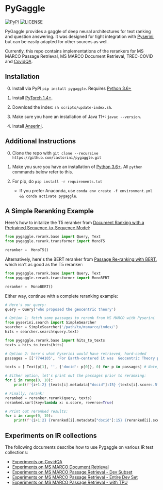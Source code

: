 # PyGaggle

[![PyPI](https://img.shields.io/pypi/v/pygaggle?color=brightgreen)](https://pypi.org/project/pygaggle/)
[![LICENSE](https://img.shields.io/badge/license-Apache-blue.svg?style=flat)](https://www.apache.org/licenses/LICENSE-2.0)

PyGaggle provides a gaggle of deep neural architectures for text ranking and question answering.
It was designed for tight integration with [Pyserini](http://pyserini.io/), but can be easily adapted for other sources as well.

Currently, this repo contains implementations of the rerankers for MS MARCO Passage Retrieval, MS MARCO Document Retrieval, TREC-COVID and [CovidQA](https://github.com/castorini/pygaggle/blob/master/data/).

## Installation

0. Install via PyPI `pip install pygaggle`. Requires [Python 3.6+](https://www.python.org/downloads/)

0. Install [PyTorch 1.4+](http://pytorch.org/).

0. Download the index: `sh scripts/update-index.sh`.

0. Make sure you have an installation of Java 11+: `javac --version`.

0. Install [Anserini](https://github.com/castorini/anserini).

## Additional Instructions

0. Clone the repo with `git clone --recursive https://github.com/castorini/pygaggle.git`

0. Make you sure you have an installation of [Python 3.6+](https://www.python.org/downloads/). All `python` commands below refer to this.

0. For pip, do `pip install -r requirements.txt`
    * If you prefer Anaconda, use `conda env create -f environment.yml && conda activate pygaggle`.


## A Simple Reranking Example

Here's how to initalize the T5 reranker from [Document Ranking with a Pretrained Sequence-to-Sequence Model](https://arxiv.org/pdf/2003.06713.pdf):

```python
from pygaggle.rerank.base import Query, Text
from pygaggle.rerank.transformer import MonoT5

reranker =  MonoT5()
```

Alternatively, here's the BERT reranker from [Passage Re-ranking with BERT](https://arxiv.org/pdf/1901.04085.pdf), which isn't as good as the T5 reranker:

```python
from pygaggle.rerank.base import Query, Text
from pygaggle.rerank.transformer import MonoBERT

reranker =  MonoBERT()
```

Either way, continue with a complete reranking example:

```python
# Here's our query:
query = Query('who proposed the geocentric theory')

# Option 1: fetch some passages to rerank from MS MARCO with Pyserini
from pyserini.search import SimpleSearcher
searcher = SimpleSearcher('/path/to/msmarco/index/')
hits = searcher.search(query.text)

from pygaggle.rerank.base import hits_to_texts
texts = hits_to_texts(hits)

# Option 2: here's what Pyserini would have retrieved, hard-coded
passages = [['7744105', 'For Earth-centered it was  Geocentric Theory proposed by greeks under the guidance of Ptolemy and Sun-centered was Heliocentric theory proposed by Nicolas Copernicus in 16th century A.D. In short, Your Answers are: 1st blank - Geo-Centric Theory. 2nd blank - Heliocentric Theory.'], ['2593796', 'Copernicus proposed a heliocentric model of the solar system â\x80\x93 a model where everything orbited around the Sun. Today, with advancements in science and technology, the geocentric model seems preposterous.he geocentric model, also known as the Ptolemaic system, is a theory that was developed by philosophers in Ancient Greece and was named after the philosopher Claudius Ptolemy who lived circa 90 to 168 A.D. It was developed to explain how the planets, the Sun, and even the stars orbit around the Earth.'], ['6217200', 'The geocentric model, also known as the Ptolemaic system, is a theory that was developed by philosophers in Ancient Greece and was named after the philosopher Claudius Ptolemy who lived circa 90 to 168 A.D. It was developed to explain how the planets, the Sun, and even the stars orbit around the Earth.opernicus proposed a heliocentric model of the solar system â\x80\x93 a model where everything orbited around the Sun. Today, with advancements in science and technology, the geocentric model seems preposterous.'], ['3276925', 'Copernicus proposed a heliocentric model of the solar system â\x80\x93 a model where everything orbited around the Sun. Today, with advancements in science and technology, the geocentric model seems preposterous.Simple tools, such as the telescope â\x80\x93 which helped convince Galileo that the Earth was not the center of the universe â\x80\x93 can prove that ancient theory incorrect.ou might want to check out one article on the history of the geocentric model and one regarding the geocentric theory. Here are links to two other articles from Universe Today on what the center of the universe is and Galileo one of the advocates of the heliocentric model.'], ['6217208', 'Copernicus proposed a heliocentric model of the solar system â\x80\x93 a model where everything orbited around the Sun. Today, with advancements in science and technology, the geocentric model seems preposterous.Simple tools, such as the telescope â\x80\x93 which helped convince Galileo that the Earth was not the center of the universe â\x80\x93 can prove that ancient theory incorrect.opernicus proposed a heliocentric model of the solar system â\x80\x93 a model where everything orbited around the Sun. Today, with advancements in science and technology, the geocentric model seems preposterous.'], ['4280557', 'The geocentric model, also known as the Ptolemaic system, is a theory that was developed by philosophers in Ancient Greece and was named after the philosopher Claudius Ptolemy who lived circa 90 to 168 A.D. It was developed to explain how the planets, the Sun, and even the stars orbit around the Earth.imple tools, such as the telescope â\x80\x93 which helped convince Galileo that the Earth was not the center of the universe â\x80\x93 can prove that ancient theory incorrect. You might want to check out one article on the history of the geocentric model and one regarding the geocentric theory.'], ['264181', 'Nicolaus Copernicus (b. 1473â\x80\x93d. 1543) was the first modern author to propose a heliocentric theory of the universe. From the time that Ptolemy of Alexandria (c. 150 CE) constructed a mathematically competent version of geocentric astronomy to Copernicusâ\x80\x99s mature heliocentric version (1543), experts knew that the Ptolemaic system diverged from the geocentric concentric-sphere conception of Aristotle.'], ['4280558', 'A Geocentric theory is an astronomical theory which describes the universe as a Geocentric system, i.e., a system which puts the Earth in the center of the universe, and describes other objects from the point of view of the Earth. Geocentric theory is an astronomical theory which describes the universe as a Geocentric system, i.e., a system which puts the Earth in the center of the universe, and describes other objects from the point of view of the Earth.'], ['3276926', 'The geocentric model, also known as the Ptolemaic system, is a theory that was developed by philosophers in Ancient Greece and was named after the philosopher Claudius Ptolemy who lived circa 90 to 168 A.D. It was developed to explain how the planets, the Sun, and even the stars orbit around the Earth.ou might want to check out one article on the history of the geocentric model and one regarding the geocentric theory. Here are links to two other articles from Universe Today on what the center of the universe is and Galileo one of the advocates of the heliocentric model.'], ['5183032', "After 1,400 years, Copernicus was the first to propose a theory which differed from Ptolemy's geocentric system, according to which the earth is at rest in the center with the rest of the planets revolving around it."]]

texts = [ Text(p[1], '', {'docid': p[0]}, 0) for p in passages] # Note, pyserini scores don't matter since T5 will ignore them.

# Either option, let's print out the passages prior to reranking:
for i in range(0, 10):
    print(f'{i+1:2} {texts[i].metadata["docid"]:15} {texts[i].score:.5f} {texts[i].text}')

# Finally, rerank:
reranked = reranker.rerank(query, texts)
reranked.sort(key=lambda x: x.score, reverse=True)

# Print out reranked results:
for i in range(0, 10):
    print(f'{i+1:2} {reranked[i].metadata["docid"]:15} {reranked[i].score:.5f} {reranked[i].text}')
```

## Experiments on IR collections

The following documents describe how to use Pygaggle on various IR test collections:

+ [Experiments on CovidQA](https://github.com/castorini/pygaggle/blob/master/docs/experiments-CovidQA.md)
+ [Experiments on MS MARCO Document Retrieval](https://github.com/castorini/pygaggle/blob/master/docs/experiments-msmarco-document.md)
+ [Experiments on MS MARCO Passage Retrieval - Dev Subset](https://github.com/castorini/pygaggle/blob/master/docs/experiments-msmarco-passage-subset.md)
+ [Experiments on MS MARCO Passage Retrieval - Entire Dev Set](https://github.com/castorini/pygaggle/blob/master/docs/experiments-msmarco-passage-entire.md)
+ [Experiments on MS MARCO Passage Retrieval - with TPU](https://github.com/castorini/pygaggle/blob/master/docs/experiments-monot5-tpu.md)
